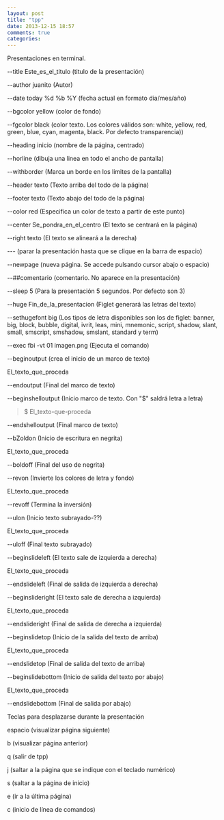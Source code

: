 ```yaml
---
layout: post
title: "tpp"
date: 2013-12-15 18:57
comments: true
categories: 
---
```

Presentaciones en terminal.

--title Este_es_el_titulo   (titulo de la presentación) 

--author juanito            (Autor) 

--date today  %d %b %Y      (fecha actual en formato dia/mes/año) 

--bgcolor yellow           (color de fondo) 

--fgcolor black            (color texto. Los colores válidos son: white, yellow, red, green, blue, cyan, magenta, black. Por defecto transparencia)) 

--heading inicio           (nombre de la página, centrado) 

--horline                  (dibuja una linea en todo el ancho de pantalla) 

--withborder               (Marca un borde en los limites de la pantalla) 

--header texto             (Texto arriba del todo de la página) 

--footer texto             (Texto abajo del todo de la página) 

--color red 		   (Especifica un color de texto a partir de este punto) 

--center Se_pondra_en_el_centro   (El texto se centrará en la página) 

--right texto       (El texto se alineará a la derecha) 

---         (parar la presentación hasta que se clique en la barra de espacio) 

--newpage	    (nueva página. Se accede pulsando cursor abajo o espacio) 

--##comentario	  	    (comentario. No aparece en la presentación) 

--sleep 5           (Para la presentación 5 segundos. Por defecto son 3)

--huge Fin_de_la_presentacion 	(Figlet generará las letras del texto) 

--sethugefont big   (Los tipos de letra disponibles son los de figlet: banner, big, block, bubble, digital, ivrit, leas, mini, mnemonic, script, shadow, slant, small, smscript, smshadow, smslant, standard y term) 

--exec fbi -vt 01 imagen.png        (Ejecuta el comando) 

--beginoutput       (crea el inicio de un marco de texto) 

El_texto_que_proceda 

--endoutput         (Final del marco de texto) 

--beginshelloutput  (Inicio marco de texto. Con "$" saldrá letra a letra) 

>$ El_texto-que-proceda 

--endshelloutput    (Final marco de texto) 

--bZoldon            (Inicio de escritura en negrita) 

El_texto_que_proceda  

--boldoff	    (Final del uso de negrita) 

--revon	            (Invierte los colores de letra y fondo) 

El_texto_que_proceda  

--revoff	    (Termina la inversión) 

--ulon              (Inicio texto subrayado-??) 

El_texto_que_proceda               

--uloff             (Final texto subrayado) 

--beginslideleft    (El texto sale de izquierda a derecha) 

El_texto_que_proceda  

--endslideleft      (Final de salida de izquierda a derecha) 

--beginslideright   (El texto sale de derecha a izquierda) 

El_texto_que_proceda  

--endslideright     (Final de salida de derecha a izquierda) 

--beginslidetop     (Inicio de la salida del texto de arriba) 

El_texto_que_proceda 

--endslidetop       (Final de salida del texto de arriba) 

--beginslidebottom  (Inicio de salida del texto por abajo) 

El_texto_que_proceda  

--endslidebottom    (Final de salida por abajo)

Teclas para desplazarse durante la presentación 

espacio (visualizar página siguiente)

b (visualizar página anterior)

q (salir de tpp)

j (saltar a la página que se indique con el teclado numérico)

s (saltar a la página de inicio)

e (ir a la última página)

c (inicio de línea de comandos) 

